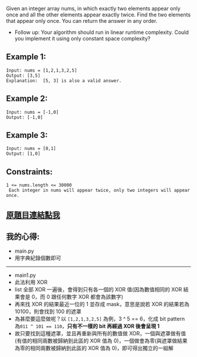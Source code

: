 Given an integer array nums, in which exactly two elements appear only once and all the other elements appear exactly twice. Find the two elements that appear only once. You can return the answer in any order.

* Follow up: Your algorithm should run in linear runtime complexity. Could you implement it using only constant space complexity?

 

## Example 1:

	Input: nums = [1,2,1,3,2,5]
	Output: [3,5]
	Explanation:  [5, 3] is also a valid answer.
	
## Example 2:

	Input: nums = [-1,0]
	Output: [-1,0]

## Example 3:

	Input: nums = [0,1]
	Output: [1,0]
 

## Constraints:

	1 <= nums.length <= 30000
	 Each integer in nums will appear twice, only two integers will appear once.

## [原題目連結點我](https://leetcode.com/problems/single-number-iii/)
	
## 我的心得:
* main.py
* 用字典紀錄個數即可

------
* main1.py
* 此法利用 XOR
* list 全部 XOR 一遍後，會得到只有各一個的 XOR 值(因為數值相同的 XOR 結果會是 0，而 0 跟任何數字 XOR 都會為該數字)
* 再來找 XOR 的結果最近一位的 1 並存成 mask，意思是說若 XOR 的結果若為 10100，則會找到 100 的遮罩
* 為甚麼要這麼做呢？以 `[1,2,1,3,2,5]` 為例，3 ^ 5 == 6，化成 bit pattern 為`011 ^ 101 == 110`，**只有不一樣的 bit 再經過 XOR 後會呈現 1**
* 故只要找到這種遮罩，並且再重新與所有的數值做 XOR，一個與遮罩做有值(有值的相同兩數被歸納到此區的 XOR 值為 0)，一個做會為零(與遮罩做結果為零的相同兩數被歸納到此區的 XOR 值為 0)，即可得出獨立的一組解
